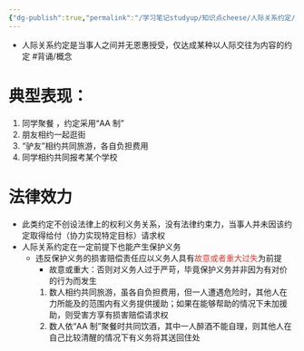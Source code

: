 ```yaml
---
{"dg-publish":true,"permalink":"/学习笔记studyup/知识点cheese/人际关系约定/","dgPassFrontmatter":true,"created":"2024-07-14T20:45:30.002+08:00","updated":"2024-10-13T16:45:10.473+08:00"}
---
```


- 人际关系约定是当事人之间并无恩惠授受，仅达成某种以人际交往为内容的约定 #背诵/概念 
# 典型表现：
1. 同学聚餐 ，约定采用“AA 制”
2. 朋友相约一起逛街
3. “驴友”相约共同旅游，各自负担费用
4. 同学相约共同报考某个学校
# 法律效力
- 此类约定不创设法律上的权利义务关系，没有法律约束力，当事人并未因该约定取得给付（协力实现特定目标）请求权
- 人际关系约定在一定前提下也能产生保护义务
	- 违反保护义务的损害赔偿责任应以义务人具有<font color="#d83931">故意或者重大过失</font>为前提
		- 故意或重大：否则对义务人过于严苛，毕竟保护义务并非因为有对价的行为而发生
		1. 数人相约共同旅游，虽各自负担费用，但一人遭遇危险时，其他人在力所能及的范围内有义务提供援助；如果在能够帮助的情况下未加援助，则受害方享有损害赔偿请求权
		2. 数人依“AA 制”聚餐时共同饮酒，其中一人醉酒不能自理，则其他人在自己比较清醒的情况下有义务将其送回住处
